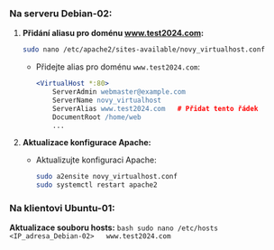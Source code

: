 ### Na serveru Debian-02:

1. **Přidání aliasu pro doménu www.test2024.com:**
     ```bash
     sudo nano /etc/apache2/sites-available/novy_virtualhost.conf
     ```
   - Přidejte alias pro doménu `www.test2024.com`:
     ```apache
     <VirtualHost *:80>
         ServerAdmin webmaster@example.com
         ServerName novy_virtualhost
         ServerAlias www.test2024.com   # Přidat tento řádek
         DocumentRoot /home/web
         ...
     ```

2. **Aktualizace konfigurace Apache:**
   - Aktualizujte konfiguraci Apache:
     ```bash
     sudo a2ensite novy_virtualhost.conf
     sudo systemctl restart apache2
     ```

### Na klientovi Ubuntu-01:
 **Aktualizace souboru hosts:**
     ```bash
     sudo nano /etc/hosts
     ```
     ```
     <IP_adresa_Debian-02>   www.test2024.com
     ```
